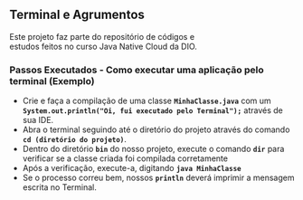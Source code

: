 ## Terminal e Agrumentos

Este projeto faz parte do repositório de códigos e  
estudos feitos no curso Java Native Cloud da DIO.

### Passos Executados - Como executar uma aplicação pelo terminal (Exemplo)

  * Crie e faça a compilação de uma classe **```MinhaClasse.java```** com um **```System.out.println("Oi, fui executado pelo Terminal");```** através de sua IDE.
  * Abra o terminal seguindo até o diretório do projeto através do comando **```cd (diretório do projeto)```**.
  * Dentro do diretório **```bin```** do nosso projeto, execute o comando **```dir```** para verificar se a classe criada foi compilada corretamente
  * Após a verificação, execute-a, digitando **```java MinhaClasse```**
  * Se o processo correu bem, nossos **```println```** deverá imprimir a mensagem escrita no Terminal.


